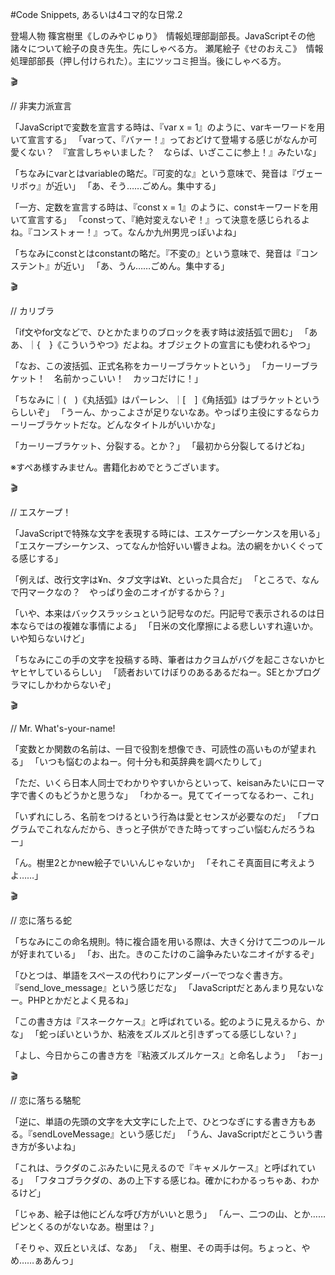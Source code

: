 #Code Snippets, あるいは4コマ的な日常.2

登場人物
篠宮樹里《しのみやじゅり》　情報処理部副部長。JavaScriptその他諸々について絵子の良き先生。先にしゃべる方。
瀬尾絵子《せのおえこ》　情報処理部部長（押し付けられた）。主にツッコミ担当。後にしゃべる方。

🎬

// 非実力派宣言

「JavaScriptで変数を宣言する時は、『var x = 1』のように、varキーワードを用いて宣言する」
「varって、『バァー！』っておどけて登場する感じがなんか可愛くない？　『宣言しちゃいました？　ならば、いざここに参上！』みたいな」

「ちなみにvarとはvariableの略だ。『可変的な』という意味で、発音は『ヴェーリボゥ』が近い」
「あ、そう……ごめん。集中する」

「一方、定数を宣言する時は、『const x = 1』のように、constキーワードを用いて宣言する」
「constって、『絶対変えないぞ！』って決意を感じられるよね。『コンストォー！』って。なんか九州男児っぽいよね」

「ちなみにconstとはconstantの略だ。『不変の』という意味で、発音は『コンステント』が近い」
「あ、うん……ごめん。集中する」

🎬

// カリブラ

「if文やfor文などで、ひとかたまりのブロックを表す時は波括弧で囲む」
「ああ、｜\{　}《こういうやつ》だよね。オブジェクトの宣言にも使われるやつ」

「なお、この波括弧、正式名称をカーリーブラケットという」
「カーリーブラケット！　名前かっこいい！　カッコだけに！」

「ちなみに｜(　)《丸括弧》はパーレン、｜\[　]《角括弧》はブラケットというらしいぞ」
「うーん、かっこよさが足りないなあ。やっぱり主役にするならカーリーブラケットだな。どんなタイトルがいいかな」

「カーリーブラケット、分裂する。とか？」
「最初から分裂してるけどね」

※すぺあ様すみません。書籍化おめでとうございます。

🎬

// エスケープ！

「JavaScriptで特殊な文字を表現する時には、エスケープシーケンスを用いる」
「エスケープシーケンス、ってなんか恰好いい響きよね。法の網をかいくぐってる感じする」

「例えば、改行文字は¥n、タブ文字は¥t、といった具合だ」
「ところで、なんで円マークなの？　やっぱり金のニオイがするから？」

「いや、本来はバックスラッシュという記号なのだ。円記号で表示されるのは日本ならではの複雑な事情による」
「日米の文化摩擦による悲しいすれ違いか。いや知らないけど」

「ちなみにこの手の文字を投稿する時、筆者はカクヨムがバグを起こさないかヒヤヒヤしているらしい」
「読者おいてけぼりのあるあるだねー。SEとかプログラマにしかわからないぞ」

🎬

// Mr. What's-your-name!

「変数とか関数の名前は、一目で役割を想像でき、可読性の高いものが望まれる」
「いつも悩むのよねー。何十分も和英辞典を調べたりして」

「ただ、いくら日本人同士でわかりやすいからといって、keisanみたいにローマ字で書くのもどうかと思うな」
「わかるー。見ててイーってなるわー、これ」

「いずれにしろ、名前をつけるという行為は愛とセンスが必要なのだ」
「プログラムでこれなんだから、きっと子供ができた時ってすっごい悩むんだろうねー」

「ん。樹里2とかnew絵子でいいんじゃないか」
「それこそ真面目に考えようよ……」

🎬

// 恋に落ちる蛇

「ちなみにこの命名規則。特に複合語を用いる際は、大きく分けて二つのルールが好まれている」
「お、出た。きのこたけのこ論争みたいなニオイがするぞ」

「ひとつは、単語をスペースの代わりにアンダーバーでつなぐ書き方。『send\_love\_message』という感じだな」
「JavaScriptだとあんまり見ないなー。PHPとかだとよく見るね」

「この書き方は『スネークケース』と呼ばれている。蛇のように見えるから、かな」
「蛇っぽいというか、粘液をズルズルと引きずってる感じしない？」

「よし、今日からこの書き方を『粘液ズルズルケース』と命名しよう」
「おー」

🎬

// 恋に落ちる駱駝

「逆に、単語の先頭の文字を大文字にした上で、ひとつなぎにする書き方もある。『sendLoveMessage』という感じだ」
「うん、JavaScriptだとこういう書き方が多いよね」

「これは、ラクダのこぶみたいに見えるので『キャメルケース』と呼ばれている」
「フタコブラクダの、あの上下する感じね。確かにわかるっちゃあ、わかるけど」

「じゃあ、絵子は他にどんな呼び方がいいと思う」
「んー、二つの山、とか……ピンとくるのがないなあ。樹里は？」

「そりゃ、双丘といえば、なあ」
「え、樹里、その両手は何。ちょっと、やめ……ぁあんっ」